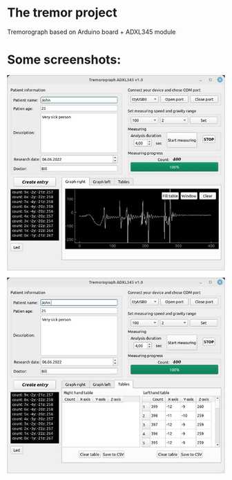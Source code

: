 # The tremor project
Tremorograph based on Arduino board + ADXL345 module

# Some screenshots:

![Alt text](https://github.com/idramm25/tremor/blob/main/Screenshots/mainWindow.jpg?raw=true "Optional title")




![Alt text](https://github.com/idramm25/tremor/blob/main/Screenshots/mainWindow1.jpg?raw=true "Optional title")